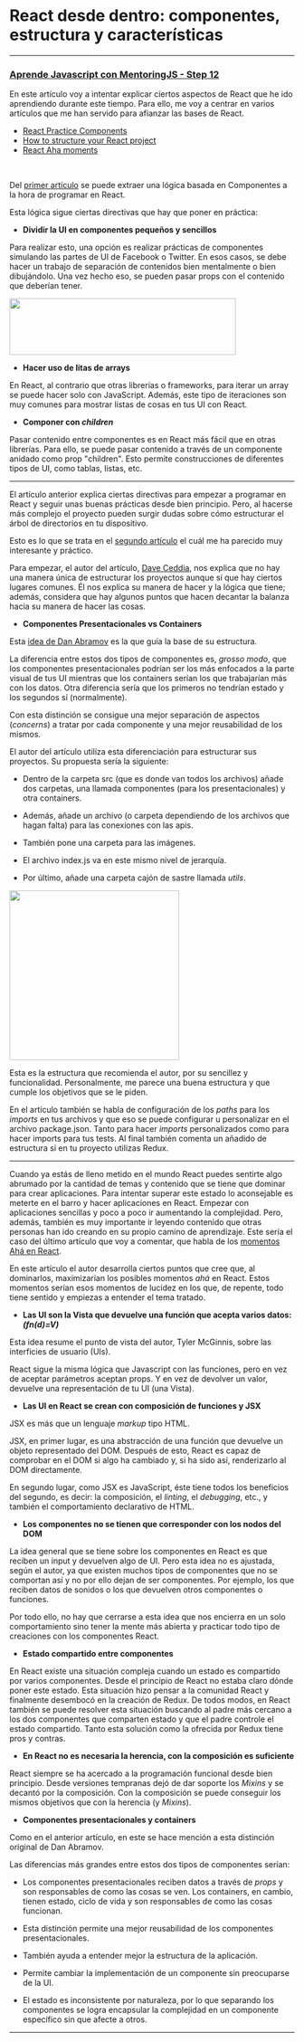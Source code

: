 # **React desde dentro: componentes, estructura y características**
-----
### [Aprende Javascript con MentoringJS - Step 12 ](http://MentoringJS.com)

En este artículo voy a intentar explicar ciertos aspectos de React que he ido aprendiendo durante este tiempo. Para ello, me voy a centrar en varios artículos que me han servido para afianzar las bases de React.

- [React Practice Components](https://daveceddia.com/react-practice-components/)
- [How to structure your React project](https://daveceddia.com/react-project-structure/)
- [React Aha moments](https://tylermcginnis.com/react-aha-moments/)

<br>

Del [primer artículo](https://daveceddia.com/react-practice-components/) se puede extraer una lógica basada en Componentes a la hora de programar en React.

Esta lógica sigue ciertas directivas que hay que poner en práctica:

- **Dividir la UI en componentes pequeños y sencillos**

Para realizar esto, una opción es realizar prácticas de componentes simulando las partes de UI de Facebook o Twitter. En esos casos, se debe hacer un trabajo de separación de contenidos bien mentalmente o bien dibujándolo. Una vez hecho eso, se pueden pasar props con el contenido que deberían tener.

<img width="400" height="100" src="https://daveceddia.com/react-practice-components/card-simple.png">

- **Hacer uso de litas de arrays**

En React, al contrario que otras librerías o frameworks, para iterar un array se puede hacer solo con JavaScript. Además, este tipo de iteraciones son muy comunes para mostrar listas de cosas en tus UI con React.

- **Componer con _children_**

Pasar contenido entre componentes es en React más fácil que en otras librerías. Para ello, se puede pasar contenido a través de un componente anidado como prop "children". Esto permite construcciones de diferentes tipos de UI, como tablas, listas, etc.

----

El artículo anterior explica ciertas directivas para empezar a programar en React y seguir unas buenas prácticas desde bien principio. Pero, al hacerse más complejo el proyecto pueden surgir dudas sobre cómo estructurar el árbol de directorios en tu dispositivo.

Esto es lo que se trata en el [segundo artículo](https://daveceddia.com/react-project-structure/) el cuál me ha parecido muy interesante y práctico.

Para empezar, el autor del artículo, [Dave Ceddia](https://daveceddia.com/), nos explica que no hay una manera única de estructurar los proyectos aunque sí que hay ciertos lugares comunes. Él nos explica su manera de hacer y la lógica que tiene; además, considera que hay algunos puntos que hacen decantar la balanza hacia su manera de hacer las cosas.

- **Componentes Presentacionales vs Containers**

Esta [idea de Dan Abramov](https://medium.com/@dan_abramov/smart-and-dumb-components-7ca2f9a7c7d0) es la que guía la base de su estructura.

La diferencia entre estos dos tipos de componentes es, _grosso modo_, que los componentes presentacionales podrían ser los más enfocados a la parte visual de tus UI mientras que los containers serían los que trabajarían más con los datos. Otra diferencia sería que los primeros no tendrían estado y los segundos sí (normalmente).

Con esta distinción se consigue una mejor separación de aspectos (_concerns_) a tratar por cada componente y una mejor reusabilidad de los mismos.

El autor del artículo utiliza esta diferenciación para estructurar sus proyectos. Su propuesta sería la siguiente:

- Dentro de la carpeta src (que es donde van todos los archivos) añade dos carpetas, una llamada componentes (para los presentacionales) y otra containers.

- Además, añade un archivo (o carpeta dependiendo de los archivos que hagan falta) para las conexiones con las apis.

- También pone una carpeta para las imágenes.

- El archivo index.js va en este mismo nivel de jerarquía.

- Por último, añade una carpeta cajón de sastre llamada _utils_.

<img width="300" height="300" src="https://daveceddia.com/images/suggested-structure.png">

Esta es la estructura que recomienda el autor, por su sencillez y funcionalidad.
Personalmente, me parece una buena estructura y que cumple los objetivos que se le piden.

En el artículo también se habla de configuración de los _paths_ para los _imports_ en tus archivos y que eso se puede configurar u personalizar en el archivo package.json. Tanto para hacer _imports_ personalizados como para hacer imports para tus tests. Al final también comenta un añadido de estructura si en tu proyecto utilizas Redux.


---


Cuando ya estás de lleno metido en el mundo React puedes sentirte algo abrumado por la cantidad de temas y contenido que se tiene que dominar para crear aplicaciones. Para intentar superar este estado lo aconsejable es meterte en el barro y hacer aplicaciones en React. Empezar con aplicaciones sencillas y poco a poco ir aumentando la complejidad. Pero, además, también es muy importante ir leyendo contenido que otras personas han ido creando en su propio camino de aprendizaje. Este sería el caso del último artículo que voy a comentar, que habla de los [momentos Ahá en React](https://tylermcginnis.com/react-aha-moments/).

En este artículo el autor desarrolla ciertos puntos que cree que, al dominarlos, maximizarían los posibles momentos _ahá_ en React. Estos momentos serían esos momentos de lucidez en los que, de repente, todo tiene sentido y empiezas a entender el tema tratado.


- **Las UI son la Vista que devuelve una función que acepta varios datos: _(fn(d)=V)_**

Esta idea resume el punto de vista del autor, Tyler McGinnis, sobre las interficies de usuario (UIs).

React sigue la misma lógica que Javascript con las funciones, pero en vez de aceptar parámetros aceptan props. Y en vez de devolver un valor, devuelve una representación de tu UI (una Vista).


- **Las UI en React se crean con composición de funciones y JSX**

JSX es más que un lenguaje _markup_ tipo HTML.

JSX, en primer lugar, es una abstracción de una función que devuelve un objeto representado del DOM. Después de esto, React es capaz de comprobar en el DOM si algo ha cambiado y, si ha sido así, renderizarlo al DOM directamente.

En segundo lugar, como JSX es JavaScript, éste tiene todos los beneficios del segundo, es decir: la composición, el _linting_, el _debugging_, etc., y también el comportamiento declarativo de HTML.


- **Los componentes no se tienen que corresponder con los nodos del DOM**

La idea general que se tiene sobre los componentes en React es que reciben un input y devuelven algo de UI. Pero esta idea no es ajustada, según el autor, ya que existen muchos tipos de componentes que no se comportan así y no por ello dejan de ser componentes. Por ejemplo, los que reciben datos de sonidos o los que devuelven otros componentes o funciones.

Por todo ello, no hay que cerrarse a esta idea que nos encierra en un solo comportamiento sino tener la mente más abierta y practicar todo tipo de creaciones con los componentes React.


- **Estado compartido entre componentes**

En React existe una situación compleja cuando un estado es compartido por varios componentes. Desde el principio de React no estaba claro dónde poner este estado. Esta situación hizo pensar a la comunidad React y finalmente desembocó en la creación de Redux. De todos modos, en React también se puede resolver esta situación buscando al padre más cercano a los dos componentes que comparten estado y que el padre controle el estado compartido. Tanto esta solución como la ofrecida por Redux tiene pros y contras.


- **En React no es necesaria la herencia, con la composición es suficiente**

React siempre se ha acercado a la programación funcional desde bien principio. Desde versiones tempranas dejó de dar soporte los _Mixins_ y se decantó por la composición. Con la composición se puede conseguir los mismos objetivos que con la herencia (y _Mixins_).


- **Componentes presentacionales y containers**

Como en el anterior artículo, en este se hace mención a esta distinción original de Dan Abramov.

Las diferencias más grandes entre estos dos tipos de componentes serían:

- Los componentes presentacionales reciben datos a través de _props_ y son responsables de como las cosas se ven. Los containers, en cambio, tienen estado, ciclo de vida y son responsables de como las cosas funcionan.

- Esta distinción permite una mejor reusabilidad de los componentes presentacionales.

- También ayuda a entender mejor la estructura de la aplicación.

- Permite cambiar la implementación de un componente sin preocuparse de la UI.

- El estado es inconsistente por naturaleza, por lo que separando los componentes se logra encapsular la complejidad en un componente específico sin que afecte a otros.


---
